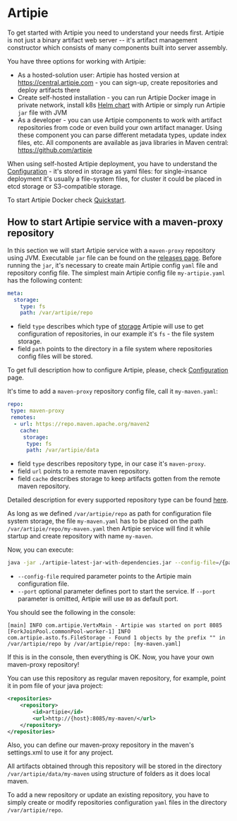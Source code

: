 # Artipie

To get started with Artipie you need to understand your needs first.
Artipie is not just a binary artifact web server -- it's artifact management
constructor which consists of many components built into server assembly.

You have three options for working with Artipie:
 - As a hosted-solution user: Artipie has hosted version at
 https://central.artipie.com - you can sign-up, create repositories
 and deploy artifacts there
 - Create self-hosted installation - you can run Artipie Docker image
 in private network, install k8s [Helm chart](https://github.com/artipie/helm-charts)
 with Artipie or simply run Artipie `jar` file with JVM
 - As a developer - you can use Artipie components to work with artifact repositories
 from code or even build your own artifact manager. Using these component you can
 parse different metadata types, update index files, etc. All components are
 available as java libraries in Maven central: https://github.com/artipie

When using self-hosted Artipie deployment, you have to understand the
[Configuration](https://github.com/artipie/artipie/wiki/Configuration) -
it's stored in storage as yaml files: for single-insance deployment it's
usually a file-system files, for cluster it could be placed in etcd storage
or S3-compatible storage.

To start Artipie Docker check [Quickstart](https://github.com/artipie/artipie#quickstart).

## How to start Artipie service with a maven-proxy repository

In this section we will start Artipie service with a `maven-proxy` repository using JVM. 
Executable `jar` file can be found on the [releases page](https://github.com/artipie/artipie/releases). 
Before running the `jar`, it's necessary to create main Artipie config `yaml` file and 
repository config file. The simplest main Artipie config file `my-artipie.yaml`
has the following content:

```yaml
meta:
  storage:
    type: fs
    path: /var/artipie/repo
```

- field `type` describes which type of [storage](https://github.com/artipie/artipie/wiki/Configuration-Storage#storage) 
Artipie will use to get configuration of repositories, in our example it's `fs` - the file system storage.
- field `path` points to the directory in a file system where repositories config files will be stored.

To get full description how to configure Artipie, please,
check [Configuration](https://github.com/artipie/artipie/wiki/Configuration) page.

It's time to add a `maven-proxy` repository config file, call it `my-maven.yaml`:

```yaml
repo:
 type: maven-proxy
 remotes:
  - url: https://repo.maven.apache.org/maven2
    cache:
     storage:
      type: fs
      path: /var/artipie/data
```
- field `type` describes repository type, in our case it's `maven-proxy`.
- field `url` points to a remote maven repository.
- field `cache` describes storage to keep artifacts gotten from the remote maven repository.

Detailed description for every supported repository type can be found [here](https://github.com/artipie/artipie/tree/master/examples).

As long as we defined `/var/artipie/repo` as path for configuration file system storage,
the file `my-maven.yaml` has to be placed on the path `/var/artipie/repo/my-maven.yaml`
then Artipie service will find it while startup and create repository with name `my-maven`.

Now, you can execute:

```bash
java -jar ./artipie-latest-jar-with-dependencies.jar --config-file=/{path-to-config}/my-artipie.yaml --port=8085
```

- `--config-file` required parameter points to the Artipie main configuration file.
- `--port` optional parameter defines port to start the service.
If `--port` parameter is omitted, Artipie will use `80` as default port.

You should see the following in the console:

```
[main] INFO com.artipie.VertxMain - Artipie was started on port 8085
[ForkJoinPool.commonPool-worker-1] INFO com.artipie.asto.fs.FileStorage - Found 1 objects by the prefix "" in /var/artipie/repo by /var/artipie/repo: [my-maven.yaml]
```

If this is in the console, then everything is OK.
Now, you have your own maven-proxy repository!

You can use this repository as regular maven repository, for example, 
point it in pom file of your java project:

```xml
<repositories>
    <repository>
        <id>artipie</id>
        <url>http://{host}:8085/my-maven/</url>
    </repository>
</repositories>
```

Also, you can define our maven-proxy repository in the maven's settings.xml to use it for any project.

All artifacts obtained through this repository will be stored in the directory `/var/artipie/data/my-maven`
using structure of folders as it does local maven.

To add a new repository or update an existing repository, you have to simply create or modify repositories 
configuration `yaml` files in the directory `/var/artipie/repo`.